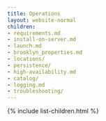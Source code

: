 ```yaml
---
title: Operations
layout: website-normal
children:
- requirements.md
- install-on-server.md
- launch.md
- brooklyn_properties.md
- locations/
- persistence/
- high-availability.md
- catalog/
- logging.md
- troubleshooting/
---
```


{% include list-children.html %}